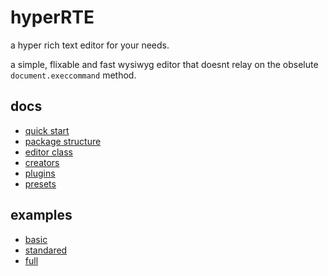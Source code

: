 # hyperRTE
a hyper rich text editor for your needs.

a simple, flixable and fast wysiwyg editor that doesnt relay on the obselute `document.execcommand` method.  

## docs
- [quick start](docs/quick-start.md)
- [package structure](docs/package-structure.md)
- [editor class](docs/editor-class.md)
- [creators](docs/creators.md)
- [plugins](docs/plugins.md)
- [presets](docs/presets.md)

## examples
- [basic](https://aliibrahim123.github.io/hyperRTE/examples/basic.html)
- [standared](https://aliibrahim123.github.io/hyperRTE/examples/standared.html)
- [full](https://aliibrahim123.github.io/hyperRTE/examples/full.html)